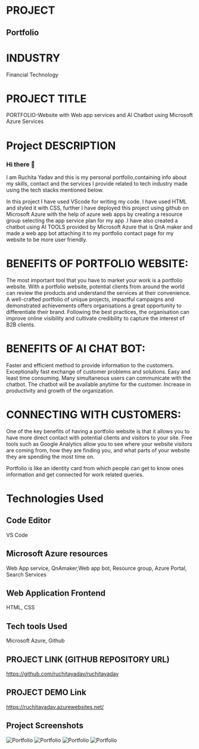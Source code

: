# PROJECT
## Portfolio
# INDUSTRY 
 Financial Technology
# PROJECT TITLE 
 PORTFOLIO-Website with Web app services and AI Chatbot using Microsoft Azure Services
# Project DESCRIPTION
### Hi there 👋
I am Ruchita Yadav and this is my personal portfolio,containing info about my skills, contact and the services I provide related to tech industry made using the tech stacks mentioned below.

In this project I have used VScode for writing my code. I have used HTML and styled it with CSS, further I have deployed this project using github on Microsoft Azure with the help of azure web apps by creating a resource group selecting the app service plan for my app .I have also created a chatbot using AI TOOLS provided by Microsoft Azure that is QnA maker and made a web app bot attaching it to my portfolio contact page for my website to be more user friendly. 

# BENEFITS OF PORTFOLIO WEBSITE:
The most important tool that you have to market your work is a portfolio website. With a portfolio website, potential clients from around the world can review the  products and understand the services at their convenience. A well-crafted portfolio of unique projects, impactful campaigns and demonstrated achievements offers organisations a great opportunity to differentiate their brand. Following the best practices, the organisation can improve online visibility and cultivate credibility to capture the interest of B2B clients.

# BENEFITS OF AI CHAT BOT:
Faster and efficient method to provide information to the customers. 
Exceptionally fast exchange of customer problems and solutions.
Easy and least time consuming.
Many simultaneous  users  can communicate with the chatbot.
The chatbot will be available anytime for the customer. 
Increase in productivity and growth of the organization.

# CONNECTING WITH CUSTOMERS:
One of the key benefits of having a portfolio website is that it allows you to have more direct contact with potential clients and visitors to your site. Free tools such as Google Analytics allow you to see where your website visitors are coming from, how they are finding you, and what parts of your website they are spending the most time on.


Portfolio is like an identity card from which people can get to know ones information and get connected for work related queries.

 # Technologies Used
 ## Code Editor 
 VS Code
 ## Microsoft Azure resources
 Web App service, QnAmaker,Web app bot, Resource group, Azure Portal, Search Services
 ## Web Application Frontend
 HTML, CSS
 ## Tech tools Used
Microsoft Azure, Github
 ## PROJECT LINK (GITHUB REPOSITORY URL) 
 https://github.com/ruchitayadav/ruchitayadav
 ## PROJECT DEMO Link
 https://ruchitayadav.azurewebsites.net/
 ## Project Screenshots
 ![Portfolio](https://user-images.githubusercontent.com/78698034/149791719-92b8188a-2e35-49a3-b7f1-c9021625cf9f.png)
![Portfolio](https://user-images.githubusercontent.com/78698034/149791783-1b87b685-50f2-44a3-b375-1ed3287f54b6.png)
![Portfolio](https://user-images.githubusercontent.com/78698034/149791813-2691307b-98fd-413a-b02e-f6de65ce82da.png)
![Portfolio](https://user-images.githubusercontent.com/78698034/150635606-cc160254-5f13-4cd1-84fe-22abb92971d5.png)
